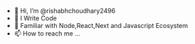 - 👋 Hi, I’m @rishabhchoudhary2496
- 👀 I Write Code 
- 🌱 Familiar with Node,React,Next and Javascript Ecosystem
- 📫 How to reach me ...

<!---
rishabhchoudhary2496/rishabhchoudhary2496 is a ✨ special ✨ repository because its `README.md` (this file) appears on your GitHub profile.
You can click the Preview link to take a look at your changes.
--->
